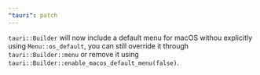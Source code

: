 ```yaml
---
"tauri": patch
---
```


`tauri::Builder` will now include a default menu for macOS withou explicitly
using `Menu::os_default`, you can still override it through
`tauri::Builder::menu` or remove it using
`tauri::Builder::enable_macos_default_menu(false)`.
